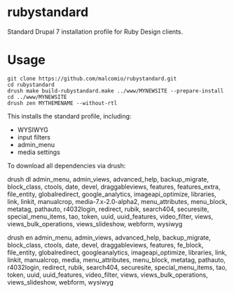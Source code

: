 rubystandard
============

Standard Drupal 7 installation profile for Ruby Design clients.

# Usage
    git clone https://github.com/malcomio/rubystandard.git
    cd rubystandard
    drush make build-rubystandard.make ../www/MYNEWSITE --prepare-install
    cd ../www/MYNEWSITE
    drush zen MYTHEMENAME --without-rtl

This installs the standard profile, including:
* WYSIWYG
* input filters
* admin_menu
* media settings



To download all dependencies via drush:

drush dl admin_menu, admin_views, advanced_help, backup_migrate, block_class, ctools, date, devel, draggableviews, features, features_extra, file_entity, globalredirect, google_analytics, imageapi_optimize, libraries, link, linkit, manualcrop, media-7.x-2.0-alpha2, menu_attributes, menu_block, metatag, pathauto, r4032login, redirect, rubik, search404, securesite, special_menu_items, tao, token, uuid, uuid_features, video_filter, views, views_bulk_operations, views_slideshow, webform, wysiwyg

drush en admin_menu, admin_views, advanced_help, backup_migrate, block_class, ctools, date, devel, draggableviews, features, fe_block, file_entity, globalredirect, googleanalytics, imageapi_optimize, libraries, link, linkit, manualcrop, media, menu_attributes, menu_block, metatag, pathauto, r4032login, redirect, rubik, search404, securesite, special_menu_items, tao, token, uuid, uuid_features, video_filter, views, views_bulk_operations, views_slideshow, webform, wysiwyg